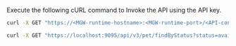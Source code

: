 
Execute the following cURL command to Invoke the API using the API key.

 ``` bash tab="Format"
 curl -X GET "https://<MGW-runtime-hostname>:<MGW-runtime-port>/<API-context>/<API-resource>" -H "accept:application/xml" -H "api_key:$TOKEN" -k
 ```
 
 ``` bash tab="Example"
 curl -X GET "https://localhost:9095/api/v3/pet/findByStatus?status=available" -H "accept: application/json" -H "api_key:$TOKEN" -k
 ```
 
